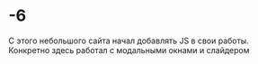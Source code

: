 # -6
С этого небольшого сайта начал добавлять JS в свои работы.
Конкретно здесь работал с модальными окнами и слайдером
